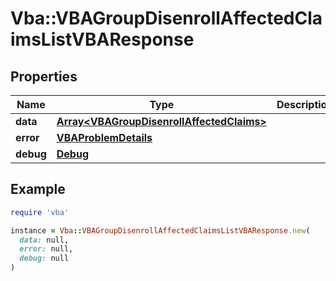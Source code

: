 # Vba::VBAGroupDisenrollAffectedClaimsListVBAResponse

## Properties

| Name | Type | Description | Notes |
| ---- | ---- | ----------- | ----- |
| **data** | [**Array&lt;VBAGroupDisenrollAffectedClaims&gt;**](VBAGroupDisenrollAffectedClaims.md) |  | [optional] |
| **error** | [**VBAProblemDetails**](VBAProblemDetails.md) |  | [optional] |
| **debug** | [**Debug**](Debug.md) |  | [optional] |

## Example

```ruby
require 'vba'

instance = Vba::VBAGroupDisenrollAffectedClaimsListVBAResponse.new(
  data: null,
  error: null,
  debug: null
)
```

